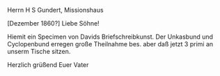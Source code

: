 Herrn H S Gundert, Missionshaus

 [Dezember 1860?]
Liebe Söhne!

Hiemit ein Specimen von Davids Briefschreibkunst. Der Unkasbund und Cyclopenbund erregen große Theilnahme bes. aber daß jetzt 3 primi an unserm Tische sitzen.

Herzlich grüßend
 Euer Vater

